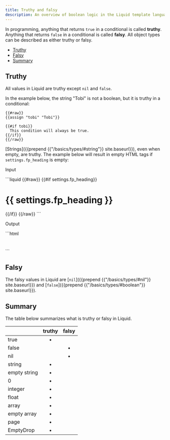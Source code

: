```yaml
---
title: Truthy and falsy
description: An overview of boolean logic in the Liquid template language.
---
```


In programming, anything that returns `true` in a conditional is called **truthy**. Anything that returns `false` in a conditional is called **falsy**. All object types can be described as either truthy or falsy.

- [Truthy](#truthy)
- [Falsy](#falsy)
- [Summary](#summary)

## Truthy

All values in Liquid are truthy except `nil` and `false`.

In the example below, the string "Tobi" is not a boolean, but it is truthy in a conditional:

```liquid
{{#raw}}
{{assign "tobi" "Tobi"}}

{{#if tobi}}
  This condition will always be true.
{{/if}}
{{/raw}}
```

[Strings]({{prepend {{"/basics/types/#string"}} site.baseurl}}), even when empty, are truthy. The example below will result in empty HTML tags if `settings.fp_heading` is empty:

<p class="code-label">Input</p>
```liquid
{{#raw}}
{{#if settings.fp_heading}}
  <h1>{{ settings.fp_heading }}</h1>
{{/if}}
{{/raw}}
```

<p class="code-label">Output</p>
```html
<h1></h1>
```

## Falsy

The falsy values in Liquid are [`nil`]({{prepend {{"/basics/types/#nil"}} site.baseurl}}) and [`false`]({{prepend {{"/basics/types/#boolean"}} site.baseurl}}).

## Summary

The table below summarizes what is truthy or falsy in Liquid.

|               | truthy        | falsy         |
| ------------- |:-------------:|:-------------:|
| true          | •             |               |
| false         |               | •             |
| nil           |               | •             |
| string        | •             |               |
| empty string  | •             |               |
| 0             | •             |               |
| integer       | •             |               |
| float         | •             |               |
| array         | •             |               |
| empty array   | •             |               |
| page          | •             |               |
| EmptyDrop     | •             |               |
